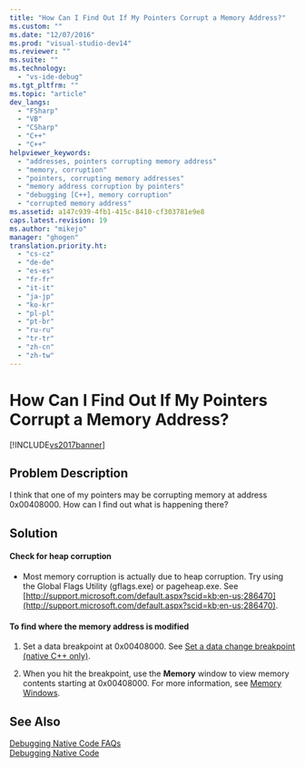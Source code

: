 ```yaml
---
title: "How Can I Find Out If My Pointers Corrupt a Memory Address?"
ms.custom: ""
ms.date: "12/07/2016"
ms.prod: "visual-studio-dev14"
ms.reviewer: ""
ms.suite: ""
ms.technology: 
  - "vs-ide-debug"
ms.tgt_pltfrm: ""
ms.topic: "article"
dev_langs: 
  - "FSharp"
  - "VB"
  - "CSharp"
  - "C++"
  - "C++"
helpviewer_keywords: 
  - "addresses, pointers corrupting memory address"
  - "memory, corruption"
  - "pointers, corrupting memory addresses"
  - "memory address corruption by pointers"
  - "debugging [C++], memory corruption"
  - "corrupted memory address"
ms.assetid: a147c939-4fb1-415c-8410-cf303781e9e8
caps.latest.revision: 19
ms.author: "mikejo"
manager: "ghogen"
translation.priority.ht: 
  - "cs-cz"
  - "de-de"
  - "es-es"
  - "fr-fr"
  - "it-it"
  - "ja-jp"
  - "ko-kr"
  - "pl-pl"
  - "pt-br"
  - "ru-ru"
  - "tr-tr"
  - "zh-cn"
  - "zh-tw"
---
```

# How Can I Find Out If My Pointers Corrupt a Memory Address?
[!INCLUDE[vs2017banner](../code-quality/includes/vs2017banner.md)]

## Problem Description  
 I think that one of my pointers may be corrupting memory at address 0x00408000. How can I find out what is happening there?  
  
## Solution  
  
#### Check for heap corruption  
  
-   Most memory corruption is actually due to heap corruption. Try using the Global Flags Utility (gflags.exe) or pageheap.exe. See [http://support.microsoft.com/default.aspx?scid=kb;en-us;286470](http://support.microsoft.com/default.aspx?scid=kb;en-us;286470).  
  
#### To find where the memory address is modified  
  
1.  Set a data breakpoint at 0x00408000. See [Set a data change breakpoint (native C++ only)](../debugger/using-breakpoints.md#BKMK_Set_a_data_change_breakpoint__native_C___only_).  
  
2.  When you hit the breakpoint, use the **Memory** window to view memory contents starting at 0x00408000. For more information, see [Memory Windows](../debugger/memory-windows.md).  
  
## See Also  
 [Debugging Native Code FAQs](../debugger/debugging-native-code-faqs.md)   
 [Debugging Native Code](../debugger/debugging-native-code.md)